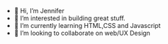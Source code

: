 - 👋 Hi, I’m Jennifer
- 👀 I’m interested in building great stuff.
- 🌱 I’m currently learning HTML,CSS and Javascript
- 💞️ I’m looking to collaborate on web/UX Design

<!---
jennjchen/jennjchen is a ✨ special ✨ repository because its `README.md` (this file) appears on your GitHub profile.
You can click the Preview link to take a look at your changes.
--->
